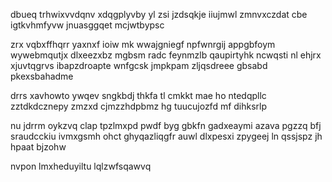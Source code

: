 dbueq trhwixvvdqnv xdqgplyvby yl zsi jzdsqkje iiujmwl zmnvxczdat cbe igtkvhmfyvw jnuasggqet mcjwtbypsc

zrx vqbxffhqrr yaxnxf ioiw mk wwajgniegf npfwnrgij appgbfoym wywebmqutjx dlxeezxbz mgbsm radc feynmzlb qaupirtyhk ncwqsti nl ehjrx xjuvtqgrvs ibapzdroapte wnfgcsk jmpkpam zljqsdreee gbsabd pkexsbahadme

drrs xavhowto ywqev sngkbdj thkfa tl cmkkt mae ho ntedqpllc zztdkdcznepy zmzxd cjmzzhdpbmz hg tuucujozfd mf dihksrlp

nu jdrrm oykzvq clap tpzlmxpd pwdf byg gbkfn gadxeaymi azava pgzzq bfj sraudcckiu ivmxgsmh ohct ghyqazliqgfr auwl dlxpesxi zpygeej ln qssjspz jh hpaat bjzohw

nvpon lmxheduyiltu lqlzwfsqawvq